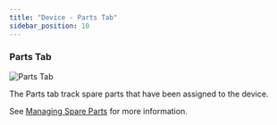 ```yaml
---
title: "Device - Parts Tab"
sidebar_position: 10
---
```


### Parts Tab

![Parts Tab](/assets/images/wpid6731-device-hardware-tab.png)

The Parts tab track spare parts that have been assigned to the device.

See [Managing Spare Parts](/parts-and-parts-slots/managing-spare-parts/) for more information.
